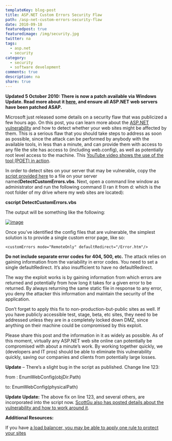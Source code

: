 ```yaml
---
templateKey: blog-post
title: ASP.NET Custom Errors Security Flaw
path: /asp-net-custom-errors-security-flaw
date: 2010-09-18
featuredpost: true
featuredimage: /img/security.jpg
twitter: na
tags:
  - asp.net
  - security
category:
  - security
  - software development
comments: true
description: na
share: true
---
```

**Updated 5 October 2010: There is now a patch available via Windows Update. Read more about it [here](http://weblogs.asp.net/scottgu/archive/2010/09/30/asp-net-security-fix-now-on-windows-update.aspx), and ensure all ASP.NET web servers have been patched ASAP.**

Microsoft just released some details on a security flaw that was publicized a few hours ago. On this post, you can learn more about the [ASP.NET vulnerability](http://blogs.technet.com/b/srd/archive/2010/09/17/understanding-the-asp-net-vulnerability.aspx) and how to detect whether your web sites might be affected by them. This is a serious flaw that you should take steps to address as soon as possible, since the attack can be performed by anybody with the available tools, in less than a minute, and can provide them with access to any file the site has access to (including web.config), as well as potentially root level access to the machine. This [YouTube video shows the use of the tool (POET) in action](http://www.youtube.com/watch?v=yghiC_U2RaM&feature=player_embedded#!).

In order to detect sites on your server that may be vulnerable, copy the [script provided here](http://blogs.technet.com/b/srd/archive/2010/09/17/understanding-the-asp-net-vulnerability.aspx) to a file on your server named**DetectCustomErrors.vbs**. Next, open a command line window as administrator and run the following command (I ran it from d: which is the root folder of my drive where my web sites are located):

**cscript DetectCustomErrors.vbs**

The output will be something like the following:

[![image](https://ardalis.com/wp-content/files/media/image/WindowsLiveWriter/ASP.NETCustomErrorsSecurityFlaw_2406/image_thumb.png "image")](https://ardalis.com/wp-content/files/media/image/WindowsLiveWriter/ASP.NETCustomErrorsSecurityFlaw_2406/image_2.png)

Once you’ve identified the config files that are vulnerable, the simplest solution is to provide a single custom error page, like so:

`<customErrors mode="RemoteOnly" defaultRedirect="/Error.htm"/>`

**Do not include separate error codes for 404, 500, etc.** The attack relies on gaining information from the variability in error codes. You need to set a single defaultRedirect. It’s also insufficient to have no defaultRedirect.

The way the exploit works is by gaining information from which errors are returned and potentially from how long it takes for a given error to be returned. By always returning the same static file in response to any error, you deny the attacker this information and maintain the security of the application.

Don’t forget to apply this fix to non-production-but-public sites as well. If you have publicly accessible test, stage, beta, etc sites, they need to be addressed unless they are in a completely locked down DMZ, since anything on their machine could be compromised by this exploit.

Please share this post and the information in it as widely as possible. As of this moment, virtually any ASP.NET web site online can potentially be compromised with about a minute’s work. By working together quickly, we (developers and IT pros) should be able to eliminate this vulnerability quickly, saving our companies and clients from potentially large losses.

**Update** – There’s a slight bug in the script as published. Change line 123:

from : EnumWebConfig(objDir.Path)

to: EnumWebConfig(physicalPath)

**Update Update:** The above fix on line 123, and several others, are incorporated into the script now. [ScottGu also has posted details about the vulnerability and how to work around it](http://weblogs.asp.net/scottgu/archive/2010/09/18/important-asp-net-security-vulnerability.aspx).

**Additional Resources:**

If you have [a load balancer, you may be able to apply one rule to protect your sites](http://devcentral.f5.com/Tutorials/TechTips/tabid/63/articleType/ArticleView/articleId/41/Custom-error-pages-by-way-of-iRule.aspx)
